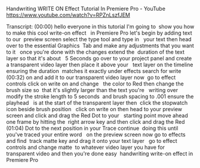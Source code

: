 Handwriting WRITE ON Effect Tutorial In Premiere Pro - YouTube
https://www.youtube.com/watch?v=RPZnLszfJEM

Transcript:
(00:00) hello everyone in this tutorial I'm going to  show you how to make this cool write-on effect   in Premiere Pro let's begin by adding text to our  preview screen select the type tool and type in   your text then head over to the essential Graphics  Tab and make any adjustments that you want to it   once you're done with the changes extend the  duration of the text layer so that it's about   5 Seconds go over to your project panel and create  a transparent video layer then place it above your   text layer on the timeline ensuring the duration  matches it exactly under effects search for write
(00:32) on and add it to our transparent video layer now  go to effect controls click on write on and change   the color to Red then change the brush size so  that it's slightly larger than the text you're   writing over modify the stroke length to 5 seconds  and brush spacing to .001 ensure the playhead   is at the start of the transparent layer then  click the stopwatch icon beside brush position   click on write on then head to your preview  screen and click and drag the Red Dot to your   starting point move ahead one frame by hitting the  right arrow key and then click and drag the Red
(01:04) Dot to the next position in your Trace continue  doing this until you've traced your entire word   on the preview screen now go to effects and find  track matte key and drag it onto your text layer   go to effect controls and change matte  to whatever video layer you have for   transparent video and then you're done easy  handwriting write-on effect in Premiere Pro